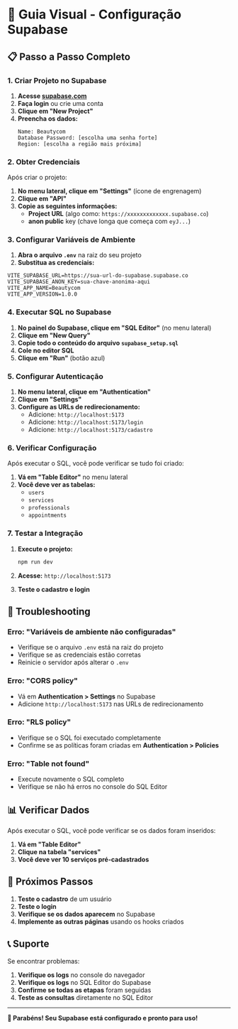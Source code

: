 # 🚀 Guia Visual - Configuração Supabase

## 📋 Passo a Passo Completo

### 1. Criar Projeto no Supabase

1. **Acesse [supabase.com](https://supabase.com)**
2. **Faça login** ou crie uma conta
3. **Clique em "New Project"**
4. **Preencha os dados:**
   ```
   Name: Beautycom
   Database Password: [escolha uma senha forte]
   Region: [escolha a região mais próxima]
   ```

### 2. Obter Credenciais

Após criar o projeto:

1. **No menu lateral, clique em "Settings"** (ícone de engrenagem)
2. **Clique em "API"**
3. **Copie as seguintes informações:**
   - **Project URL** (algo como: `https://xxxxxxxxxxxxx.supabase.co`)
   - **anon public** key (chave longa que começa com `eyJ...`)

### 3. Configurar Variáveis de Ambiente

1. **Abra o arquivo `.env`** na raiz do seu projeto
2. **Substitua as credenciais:**

```env
VITE_SUPABASE_URL=https://sua-url-do-supabase.supabase.co
VITE_SUPABASE_ANON_KEY=sua-chave-anonima-aqui
VITE_APP_NAME=Beautycom
VITE_APP_VERSION=1.0.0
```

### 4. Executar SQL no Supabase

1. **No painel do Supabase, clique em "SQL Editor"** (no menu lateral)
2. **Clique em "New Query"**
3. **Copie todo o conteúdo do arquivo `supabase_setup.sql`**
4. **Cole no editor SQL**
5. **Clique em "Run"** (botão azul)

### 5. Configurar Autenticação

1. **No menu lateral, clique em "Authentication"**
2. **Clique em "Settings"**
3. **Configure as URLs de redirecionamento:**
   - Adicione: `http://localhost:5173`
   - Adicione: `http://localhost:5173/login`
   - Adicione: `http://localhost:5173/cadastro`

### 6. Verificar Configuração

Após executar o SQL, você pode verificar se tudo foi criado:

1. **Vá em "Table Editor"** no menu lateral
2. **Você deve ver as tabelas:**
   - `users`
   - `services`
   - `professionals`
   - `appointments`

### 7. Testar a Integração

1. **Execute o projeto:**
   ```bash
   npm run dev
   ```

2. **Acesse:** `http://localhost:5173`

3. **Teste o cadastro e login**

## 🔧 Troubleshooting

### Erro: "Variáveis de ambiente não configuradas"
- Verifique se o arquivo `.env` está na raiz do projeto
- Verifique se as credenciais estão corretas
- Reinicie o servidor após alterar o `.env`

### Erro: "CORS policy"
- Vá em **Authentication > Settings** no Supabase
- Adicione `http://localhost:5173` nas URLs de redirecionamento

### Erro: "RLS policy"
- Verifique se o SQL foi executado completamente
- Confirme se as políticas foram criadas em **Authentication > Policies**

### Erro: "Table not found"
- Execute novamente o SQL completo
- Verifique se não há erros no console do SQL Editor

## 📊 Verificar Dados

Após executar o SQL, você pode verificar se os dados foram inseridos:

1. **Vá em "Table Editor"**
2. **Clique na tabela "services"**
3. **Você deve ver 10 serviços pré-cadastrados**

## 🎯 Próximos Passos

1. **Teste o cadastro** de um usuário
2. **Teste o login**
3. **Verifique se os dados aparecem** no Supabase
4. **Implemente as outras páginas** usando os hooks criados

## 📞 Suporte

Se encontrar problemas:

1. **Verifique os logs** no console do navegador
2. **Verifique os logs** no SQL Editor do Supabase
3. **Confirme se todas as etapas** foram seguidas
4. **Teste as consultas** diretamente no SQL Editor

---

**🎉 Parabéns! Seu Supabase está configurado e pronto para uso!** 